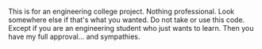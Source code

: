 This is for an engineering college project.
Nothing professional.
Look somewhere else if that's what you wanted.
Do not take or use this code.
Except if you are an engineering student who just wants to learn.
Then you have my full approval... 
and sympathies.
